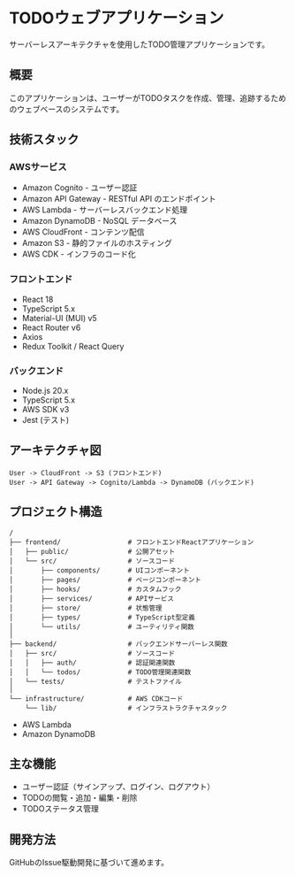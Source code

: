 # TODOウェブアプリケーション

サーバーレスアーキテクチャを使用したTODO管理アプリケーションです。

## 概要
このアプリケーションは、ユーザーがTODOタスクを作成、管理、追跡するためのウェブベースのシステムです。

## 技術スタック

### AWSサービス
- Amazon Cognito - ユーザー認証
- Amazon API Gateway - RESTful API のエンドポイント
- AWS Lambda - サーバーレスバックエンド処理
- Amazon DynamoDB - NoSQL データベース
- AWS CloudFront - コンテンツ配信
- Amazon S3 - 静的ファイルのホスティング
- AWS CDK - インフラのコード化

### フロントエンド
- React 18
- TypeScript 5.x
- Material-UI (MUI) v5
- React Router v6
- Axios
- Redux Toolkit / React Query

### バックエンド
- Node.js 20.x
- TypeScript 5.x
- AWS SDK v3
- Jest (テスト)

## アーキテクチャ図

```
User -> CloudFront -> S3 (フロントエンド)
User -> API Gateway -> Cognito/Lambda -> DynamoDB (バックエンド)
```

## プロジェクト構造
```
/
├── frontend/                 # フロントエンドReactアプリケーション
│   ├── public/               # 公開アセット
│   └── src/                  # ソースコード
│       ├── components/       # UIコンポーネント
│       ├── pages/            # ページコンポーネント
│       ├── hooks/            # カスタムフック
│       ├── services/         # APIサービス
│       ├── store/            # 状態管理
│       ├── types/            # TypeScript型定義
│       └── utils/            # ユーティリティ関数
│
├── backend/                  # バックエンドサーバーレス関数
│   ├── src/                  # ソースコード
│   │   ├── auth/             # 認証関連関数
│   │   └── todos/            # TODO管理関連関数
│   └── tests/                # テストファイル
│
└── infrastructure/           # AWS CDKコード
    └── lib/                  # インフラストラクチャスタック
```
- AWS Lambda
- Amazon DynamoDB

## 主な機能
- ユーザー認証（サインアップ、ログイン、ログアウト）
- TODOの閲覧・追加・編集・削除
- TODOステータス管理

## 開発方法
GitHubのIssue駆動開発に基づいて進めます。